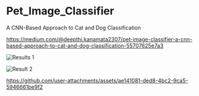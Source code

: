 # Pet_Image_Classifier
A CNN-Based Approach to Cat and Dog Classification


https://medium.com/@deepthi.kanamata2307/pet-image-classifier-a-cnn-based-approach-to-cat-and-dog-classification-55707625e7a3

![Results 1](https://github.com/user-attachments/assets/1a318de5-c5af-4881-817d-ee29b1c32fa6)

![Result 2](https://github.com/user-attachments/assets/63a602c4-db09-463d-80ca-239a472229e0)



https://github.com/user-attachments/assets/ae141081-ded8-4bc2-9ca5-5946661be9f2

